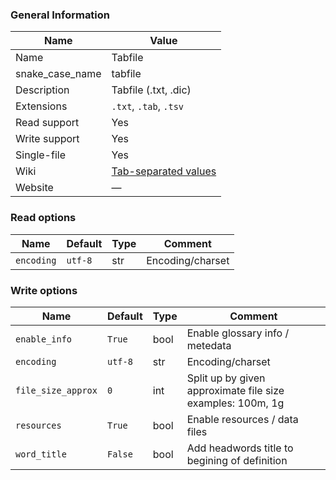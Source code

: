 
### General Information ###
Name | Value
---- | -------
Name | Tabfile
snake_case_name | tabfile
Description | Tabfile (.txt, .dic)
Extensions | `.txt`, `.tab`, `.tsv`
Read support | Yes
Write support | Yes
Single-file | Yes
Wiki | [Tab-separated values](https://en.wikipedia.org/wiki/Tab-separated_values)
Website | ―


### Read options ###
Name | Default | Type | Comment
---- | ------- | ---- | -------
`encoding` | `utf-8` | str | Encoding/charset

### Write options ###
Name | Default | Type | Comment
---- | ------- | ---- | -------
`enable_info` | `True` | bool | Enable glossary info / metedata
`encoding` | `utf-8` | str | Encoding/charset
`file_size_approx` | `0` | int | Split up by given approximate file size<br />examples: 100m, 1g
`resources` | `True` | bool | Enable resources / data files
`word_title` | `False` | bool | Add headwords title to begining of definition
